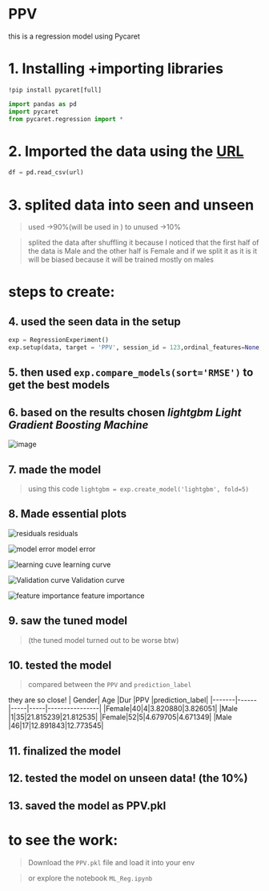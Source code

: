 # PPV
this is a regression model using Pycaret

# 1. Installing +importing libraries
`!pip install pycaret[full]`
```python
import pandas as pd
import pycaret
from pycaret.regression import *
```
# 2. Imported the data using the [URL](https://docs.google.com/spreadsheets/d/1LWurKSC0UOMrv_AdmCaIHZllNll__HU13oFJsm0_siY/export?format=csv)
```python
df = pd.read_csv(url)
```
# 3. splited data into seen and unseen 
> used ->90%(will be used in ) to unused ->10%

> splited the data after shuffling it because I noticed that the first half of the data is Male and the other half is Female and if we split it as it is it will be biased because it will be trained mostly on males

# **steps** to create:
## 4. used the seen data in the setup
```python
exp = RegressionExperiment()
exp.setup(data, target = 'PPV', session_id = 123,ordinal_features=None,preprocess=False)
```
## 5. then used `exp.compare_models(sort='RMSE')` to get the best models 
## 6. based on the results chosen ***lightgbm Light Gradient Boosting Machine***
![image](https://github.com/user-attachments/assets/1494c74b-d47a-4a70-bde8-f6a4b928f5df)

## 7. made the model 
> using this code `lightgbm = exp.create_model('lightgbm', fold=5)`
## 8. Made essential plots 

![residuals](https://github.com/user-attachments/assets/628530ed-b686-496f-b833-6d8d9986fa5b)
residuals

![model error](https://github.com/user-attachments/assets/13b6c4c5-428f-4584-83f3-551d21ec93bb)
model error

![learning cuve](https://github.com/user-attachments/assets/e5fe0eca-7b86-423a-814e-823865e7ebf9)
learning curve

![Validation curve](https://github.com/user-attachments/assets/e31999cb-6617-413a-b52f-06e023effe99)
Validation curve

![feature importance](https://github.com/user-attachments/assets/be2fa200-d311-48f6-a503-afe1508cb57a)
feature importance

## 9. saw the tuned model 
> (the tuned model turned out to be worse btw)

## 10. tested the model 
> compared between the `PPV` and	`prediction_label`

 they are so close!
 | Gender|	Age	|Dur	|PPV	|prediction_label|
 |-------|------|-----|-----|----------------|
 |Female|40|4|3.820880|3.826051|
 |Male	|1|35|21.815239|21.812535|
 |Female|52|5|4.679705|4.671349|
 |Male	|46|17|12.891843|12.773545|

## 11. finalized the model
## 12. tested the model on unseen data! (the 10%)

## 13. saved the model as PPV.pkl

# to see the work:
> Download the `PPV.pkl` file and load it into your env

>or explore the notebook `ML_Reg.ipynb`
